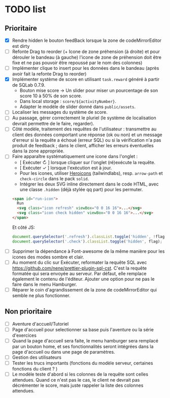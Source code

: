 # TODO list

## Prioritaire

- [x] Rendre hidden le bouton feedBack lorsque la zone de codeMirrorEditor est dirty
- [ ] Refonte Drag to reorder (+ Icone de zone préhension (à droite) et pour dérouler le bandeau (à gauche) l'icone de zone de préhension doit être fixe et ne pas pouvoir être repoussé par le nom des colonnes)
- [ ] Implémenter clique to insert pour les données dans le bandeau (après avoir fait la refonte Drag to reorder)
- [x] Implémenter système de score en utilisant `task.reward` généré à partir de SQLab 0.7.9.
    - Bouton mise score -> Un slider pour miser un pourcentage de son score 10 à 50% de son score. 
    - Dans local storage : `score/${activityNumber}`.
    - Adapter le modèle de slider donné dans `public/assets`.
- [ ] Localiser les messages du système de score.
- [ ] Au passage, gérer correctement le pluriel (le système de localisation devrait permettre de le faire, regarder).
- [ ] Côté modèle, traitement des requêtes de l'utilisateur : transmettre au client des données comportant une réponse (ok ou non) et un message d'erreur si la requête a échoué (erreur SQL) ou si la vérification n'a pas produit de feedback ; dans le client, afficher les erreurs éventuelles dans la zone appropriée.
- [ ] Faire apparaître systématiquement une icone dans l'onglet :
  - [ Exécuter ↻ ] lorsque cliquer sur l'onglet (ré)exécute la requête.
  - [ Exécuter ✓ ] lorsque l'exécution est à jour.
  - Pour les icones, utiliser [Heroicons](https://heroicons.com) (tailwindlabs), resp. `arrow-path` et `check-circle` dans le pack `solid`.
  - Intégrer les deux SVG inline directement dans le code HTML, avec une classe `.hidden` (déjà stylée qq part) pour les permuter.
  ```html
  <span id="run-icon">
    Run
    <svg class="icon refresh" viewBox="0 0 16 16">...</svg>
    <svg class="icon check hidden" viewBox="0 0 16 16">...</svg>
  </span>
  ```
  Et côté JS:
  ```javascript
  document.querySelector('.refresh').classList.toggle('hidden', !flag);
  document.querySelector('.check').classList.toggle('hidden', flag);
  ```
- [ ] Supprimer la dépendance à Font-awesome de la même manière pour les icones des modes sombre et clair.
- [ ] Au moment du clic sur Exécuter, reformater la requête SQL avec https://github.com/nene/prettier-plugin-sql-cst. C'est la requête formatée qui sera envoyée au serveur. Par défaut, elle remplace également le contenu de l'éditeur. Ajouter une option pour ne pas le faire dans le menu Hamburger.
- [ ] Réparer le coin d'agrandissement de la zone de codeMirrorEditor qui semble ne plus fonctionner.

## Non prioritaire

- [ ] Aventure d'accueil/Tutoriel
- [ ] Page d'accueil pour selectionner sa base puis l'aventure ou la série d'exercices
- [ ] Quand la page d'accueil sera faite, le menu hamburger sera remplacé par un bouton home, et ses fonctionnalités seront intégrées dans la page d'accueil ou dans une page de paramètres.
- [ ] Gestion des utilisateurs
- [ ] Tester les trucs importants (fonctions du modèle serveur, certaines fonctions du client ?  )
- [ ] Le modèle teste d'abord si les colonnes de la requête sont celles attendues. Quand ce n'est pas le cas, le client ne devrait pas décrémenter le score, mais juste rappeler la liste des colonnes attendues.
